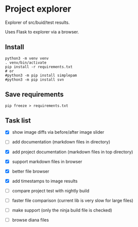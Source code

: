 # Project explorer

Explorer of src/buid/test results.

Uses Flask to explorer via a browser.

## Install

~~~
python3 -m venv venv
. venv/bin/activate
pip install -r requirements.txt 
# or
#python3 -m pip install simplepam
#python3 -m pip install svn
~~~

## Save requirements

~~~
pip freeze > requirements.txt
~~~

## Task list

  - [x] show image diffs via before/after image slider
  - [ ] add documentation (markdown files in directory)
  - [x] add project documentation (markdown files in top directory)
  - [x] support markdown files in browser
  - [x] better file browser 
  - [x] add timestamps to image results
  - [ ] compare project test with nightly build
  - [ ] faster file comparison (current lib is very slow for large files)
  - [ ] make support (only the ninja build file is checked)
  - [ ] browse diana files


